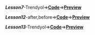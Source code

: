 ***Lesson7***-Trendyol=>[**Code**](https://github.com/orxansharifov/Front/tree/main/Lesson7-trendyol)=>[**Preview**](https://codepen.io/orxansharifov/pen/abYrRew?editors=1100)

***Lesson12***-after,before=>[**Code**](https://github.com/orxansharifov/Front/tree/main/Lesson12-after,before)=>[**Preview**](https://codepen.io/orxansharifov/pen/abYrRew?editors=1100)

***Lesson13***-Trendyol=>[**Code**](https://github.com/orxansharifov/Front/tree/main/Lesson_13-turbo.az)=>[**Preview**](https://codepen.io/orxansharifov/pen/abYrRew?editors=1100)
